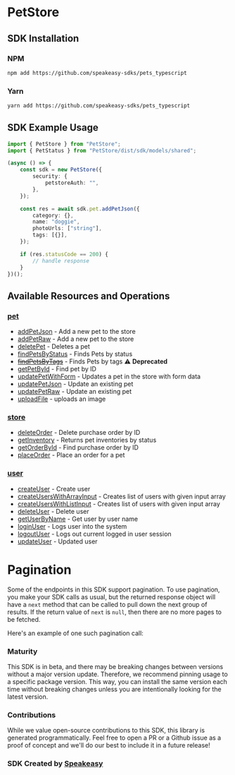 # PetStore

<!-- Start SDK Installation -->
## SDK Installation

### NPM

```bash
npm add https://github.com/speakeasy-sdks/pets_typescript
```

### Yarn

```bash
yarn add https://github.com/speakeasy-sdks/pets_typescript
```
<!-- End SDK Installation -->

## SDK Example Usage
<!-- Start SDK Example Usage -->
```typescript
import { PetStore } from "PetStore";
import { PetStatus } from "PetStore/dist/sdk/models/shared";

(async () => {
    const sdk = new PetStore({
        security: {
            petstoreAuth: "",
        },
    });

    const res = await sdk.pet.addPetJson({
        category: {},
        name: "doggie",
        photoUrls: ["string"],
        tags: [{}],
    });

    if (res.statusCode == 200) {
        // handle response
    }
})();

```
<!-- End SDK Example Usage -->

<!-- Start SDK Available Operations -->
## Available Resources and Operations


### [pet](docs/sdks/pet/README.md)

* [addPetJson](docs/sdks/pet/README.md#addpetjson) - Add a new pet to the store
* [addPetRaw](docs/sdks/pet/README.md#addpetraw) - Add a new pet to the store
* [deletePet](docs/sdks/pet/README.md#deletepet) - Deletes a pet
* [findPetsByStatus](docs/sdks/pet/README.md#findpetsbystatus) - Finds Pets by status
* [~~findPetsByTags~~](docs/sdks/pet/README.md#findpetsbytags) - Finds Pets by tags :warning: **Deprecated**
* [getPetById](docs/sdks/pet/README.md#getpetbyid) - Find pet by ID
* [updatePetWithForm](docs/sdks/pet/README.md#updatepetwithform) - Updates a pet in the store with form data
* [updatePetJson](docs/sdks/pet/README.md#updatepetjson) - Update an existing pet
* [updatePetRaw](docs/sdks/pet/README.md#updatepetraw) - Update an existing pet
* [uploadFile](docs/sdks/pet/README.md#uploadfile) - uploads an image

### [store](docs/sdks/store/README.md)

* [deleteOrder](docs/sdks/store/README.md#deleteorder) - Delete purchase order by ID
* [getInventory](docs/sdks/store/README.md#getinventory) - Returns pet inventories by status
* [getOrderById](docs/sdks/store/README.md#getorderbyid) - Find purchase order by ID
* [placeOrder](docs/sdks/store/README.md#placeorder) - Place an order for a pet

### [user](docs/sdks/user/README.md)

* [createUser](docs/sdks/user/README.md#createuser) - Create user
* [createUsersWithArrayInput](docs/sdks/user/README.md#createuserswitharrayinput) - Creates list of users with given input array
* [createUsersWithListInput](docs/sdks/user/README.md#createuserswithlistinput) - Creates list of users with given input array
* [deleteUser](docs/sdks/user/README.md#deleteuser) - Delete user
* [getUserByName](docs/sdks/user/README.md#getuserbyname) - Get user by user name
* [loginUser](docs/sdks/user/README.md#loginuser) - Logs user into the system
* [logoutUser](docs/sdks/user/README.md#logoutuser) - Logs out current logged in user session
* [updateUser](docs/sdks/user/README.md#updateuser) - Updated user
<!-- End SDK Available Operations -->



<!-- Start Dev Containers -->

<!-- End Dev Containers -->



<!-- Start Pagination -->
# Pagination

Some of the endpoints in this SDK support pagination. To use pagination, you make your SDK calls as usual, but the
returned response object will have a `next` method that can be called to pull down the next group of results. If the
return value of `next` is `null`, then there are no more pages to be fetched.

Here's an example of one such pagination call:
<!-- End Pagination -->

<!-- Placeholder for Future Speakeasy SDK Sections -->



### Maturity

This SDK is in beta, and there may be breaking changes between versions without a major version update. Therefore, we recommend pinning usage
to a specific package version. This way, you can install the same version each time without breaking changes unless you are intentionally
looking for the latest version.

### Contributions

While we value open-source contributions to this SDK, this library is generated programmatically.
Feel free to open a PR or a Github issue as a proof of concept and we'll do our best to include it in a future release!

### SDK Created by [Speakeasy](https://docs.speakeasyapi.dev/docs/using-speakeasy/client-sdks)
